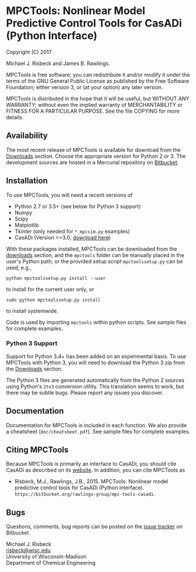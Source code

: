 # MPCTools: Nonlinear Model Predictive Control Tools for CasADi (Python Interface) #

Copyright (C) 2017

Michael J. Risbeck and James B. Rawlings.

MPCTools is free software; you can redistribute it and/or modify
it under the terms of the GNU General Public License as published by the
Free Software Foundation; either version 3, or (at your option) any later
version.

MPCTools is distributed in the hope that it will be useful,
but WITHOUT ANY WARRANTY; without even the implied warranty of
MERCHANTABILITY or FITNESS FOR A PARTICULAR PURPOSE. See the file
COPYING for more details.

## Availability ##

The most recent release of MPCTools is available for download from the
[Downloads][bbdownloads] section. Choose the appropriate version for Python 2
or 3. The development sources are hosted in a Mercurial repository on 
[Bitbucket][bitbucket].

## Installation ##

To use MPCTools, you will need a recent versions of

* Python 2.7 or 3.5+ (see below for Python 3 support)
* Numpy
* Scipy
* Matplotlib
* Tkinter (only needed for `*_mpcsim.py` examples)
* CasADi (Version >=3.0; [download here](http://files.casadi.org))

With these packages installed, MPCTools can be downloaded from the
[downloads][bbdownloads] section, and the `mpctools` folder can be manually 
placed in the user's Python path, or the provided setup script
`mpctoolssetup.py` can be used, e.g.,

    python mpctoolssetup.py install --user

to install for the current user only, or

    sudo python mpctoolssetup.py install

to install systemwide.

Code is used by importing `mpctools` within python scripts. See sample
files for complete examples.

### Python 3 Support ###

Support for Python 3.4+ has been added on an experimental basis. To use
MPCTools with Python 3, you will need to download the Python 3 zip from the
[Downloads][bbdownloads] section.

The Python 3 files are generated automatically from the Python 2 sources using
Python's `2to3` conversion utility. This translation seems to work, but there
may be subtle bugs. Please report any issues you discover.

## Documentation ##

Documentation for MPCTools is included in each function. We also
provide a cheatsheet (`doc/cheatsheet.pdf`). See sample files for complete
examples.

## Citing MPCTools ##

Because MPCTools is primarily an interface to CasADi, you should cite CasADi as
described on its [website][casadipubs]. In addition, you can cite MPCTools as

- Risbeck, M.J., Rawlings, J.B., 2015. MPCTools: Nonlinear model predictive
  control tools for CasADi (Python interface).
  `https://bitbucket.org/rawlings-group/mpc-tools-casadi`.

## Bugs ##

Questions, comments, bug reports can be posted on the
[issue tracker][bbissues] on Bitbucket.

Michael J. Risbeck  
<risbeck@wisc.edu>  
University of Wisconsin-Madison  
Department of Chemical Engineering

[bitbucket]: https://bitbucket.org/rawlings-group/mpc-tools-casadi
[bbissues]: https://bitbucket.org/rawlings-group/mpc-tools-casadi/issues
[bbdownloads]: https://bitbucket.org/rawlings-group/mpc-tools-casadi/downloads
[casadi]: https://casadi.org
[casadipubs]: https://github.com/casadi/casadi/wiki/Publications
[casadidownloads]: https://files.casadi.org
